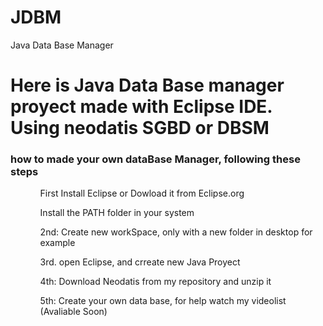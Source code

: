 # JDBM
Java Data Base Manager

<h1>Here is Java Data Base manager proyect made with Eclipse IDE. Using neodatis SGBD or DBSM</h1>
<h3>how to made your own dataBase Manager, following these steps</h3>
<ul>
  <ol> First Install Eclipse or Dowload it from Eclipse.org</ol>
  <ol>Install the PATH folder in your system</ol>
  <ol> 2nd: Create new workSpace, only with a new folder in desktop for example</ol>
  <ol> 3rd. open Eclipse, and crreate new Java Proyect</ol>
  <ol> 4th: Download Neodatis from my repository and unzip it</ol>
  <ol> 5th: Create your own data base, for help watch my videolist (Avaliable Soon)</ol>
<ul>

<h2>
